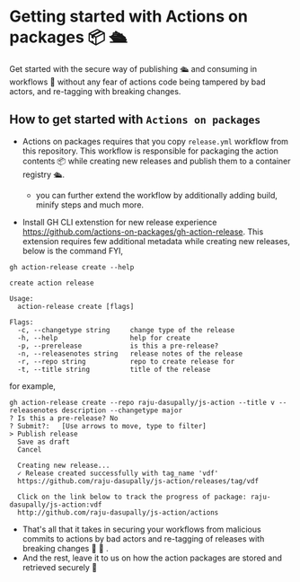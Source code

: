 # Getting started with Actions on packages 📦 🛳️ 

Get started with the secure way of publishing 🛳️ and consuming in workflows 📑 without any fear of actions code being tampered by bad actors, and re-tagging with breaking changes.

## How to get started with `Actions on packages`
- Actions on packages requires that you copy `release.yml` workflow from this repository. This workflow is responsible for packaging the action contents  📦 while creating new releases and publish them to a container registry 🛳️.

  - you can further extend the workflow by additionally adding build, minify steps and much more.  

- Install GH CLI extenstion for new release experience https://github.com/actions-on-packages/gh-action-release. This extension requires few additional metadata while creating new releases, below is the command FYI,

```
gh action-release create --help

create action release

Usage:
  action-release create [flags]

Flags:
  -c, --changetype string     change type of the release
  -h, --help                  help for create
  -p, --prerelease            is this a pre-release?
  -n, --releasenotes string   release notes of the release
  -r, --repo string           repo to create release for
  -t, --title string          title of the release
```

for example,

```
gh action-release create --repo raju-dasupally/js-action --title v --releasenotes description --changetype major
? Is this a pre-release? No
? Submit?:   [Use arrows to move, type to filter]
> Publish release
  Save as draft
  Cancel
  
  Creating new release...
  ✓ Release created successfully with tag_name 'vdf'
  https://github.com/raju-dasupally/js-action/releases/tag/vdf

  Click on the link below to track the progress of package: raju-dasupally/js-action:vdf
  http://github.com/raju-dasupally/js-action/actions
```
- That's all that it takes in securing your workflows from malicious commits to actions by bad actors and re-tagging of releases with breaking changes 🎉 🚀 .
- And the rest, leave it to us on how the action packages are stored and retrieved securely 🥳

